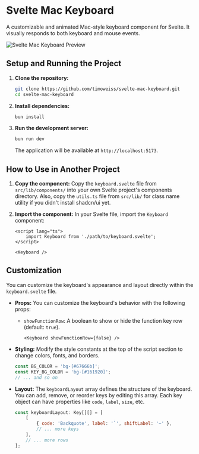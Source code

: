 # Svelte Mac Keyboard

A customizable and animated Mac-style keyboard component for Svelte. It visually responds to both keyboard and mouse events.

![Svelte Mac Keyboard Preview](https://static.timoweiss.me/Screenshot%202025-10-06%20at%2020.45.39.png)

## Setup and Running the Project

1.  **Clone the repository:**
    ```sh
    git clone https://github.com/timoweiss/svelte-mac-keyboard.git
    cd svelte-mac-keyboard
    ```

2.  **Install dependencies:**
    ```sh
    bun install
    ```

3.  **Run the development server:**
    ```sh
    bun run dev
    ```
    The application will be available at `http://localhost:5173`.

## How to Use in Another Project

1.  **Copy the component:**
    Copy the `keyboard.svelte` file from `src/lib/components/` into your own Svelte project's components directory. Also, copy the `utils.ts` file from `src/lib/` for class name utility if you didn't install shadcn/ui yet.

2.  **Import the component:**
    In your Svelte file, import the `Keyboard` component:
    ```svelte
    <script lang="ts">
        import Keyboard from './path/to/keyboard.svelte';
    </script>

    <Keyboard />
    ```

## Customization

You can customize the keyboard's appearance and layout directly within the `keyboard.svelte` file.

-   **Props:**
    You can customize the keyboard's behavior with the following props:
    -   `showFunctionRow`: A boolean to show or hide the function key row (default: `true`).
        ```svelte
        <Keyboard showFunctionRow={false} />
        ```

-   **Styling:**
    Modify the style constants at the top of the script section to change colors, fonts, and borders.
    ```javascript
    const BG_COLOR = 'bg-[#67666b]';
    const KEY_BG_COLOR = 'bg-[#161920]';
    // ... and so on
    ```

-   **Layout:**
    The `keyboardLayout` array defines the structure of the keyboard. You can add, remove, or reorder keys by editing this array. Each key object can have properties like `code`, `label`, `size`, etc.
    ```javascript
    const keyboardLayout: Key[][] = [
        [
            { code: 'Backquote', label: '`', shiftLabel: '~' },
            // ... more keys
        ],
        // ... more rows
    ];
    ```
